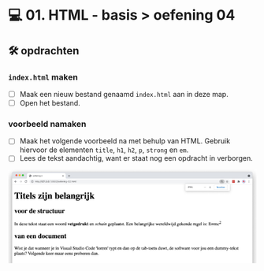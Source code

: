 # 💻 01. HTML - basis > oefening 04

## 🛠️ opdrachten

### `index.html` maken

- [ ] Maak een nieuw bestand genaamd `index.html` aan in deze map.
- [ ] Open het bestand.

### voorbeeld namaken

- [ ] Maak het volgende voorbeeld na met behulp van HTML. Gebruik hiervoor de elementen `title`, `h1`, `h2`, `p`, `strong` en `em`.
- [ ] Lees de tekst aandachtig, want er staat nog een opdracht in verborgen.

![Alt text](image.png)
